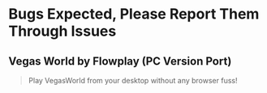# Bugs Expected, Please Report Them Through Issues

## Vegas World by Flowplay (PC Version Port)
> Play VegasWorld from your desktop without any browser fuss!
